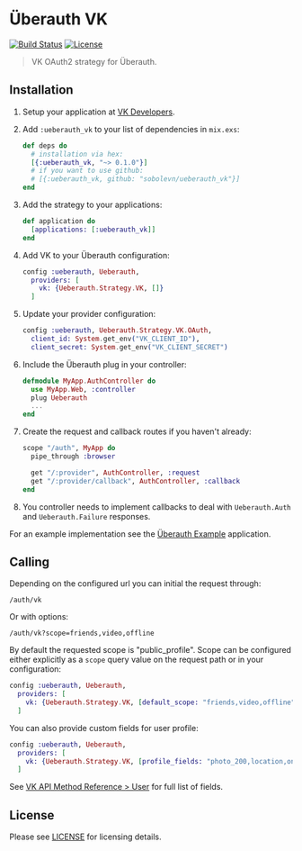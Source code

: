 # Überauth VK
[![Build Status][travis-img]][travis] [![License][license-img]][license]

[travis-img]: https://travis-ci.org/sobolevn/ueberauth_vk.png?branch=master
[travis]: https://travis-ci.org/sobolevn/ueberauth_vk
[license-img]: http://img.shields.io/badge/license-MIT-brightgreen.svg
[license]: http://opensource.org/licenses/MIT

> VK OAuth2 strategy for Überauth.

## Installation

1. Setup your application at [VK Developers](https://vk.com/dev).

1. Add `:ueberauth_vk` to your list of dependencies in `mix.exs`:

    ```elixir
    def deps do
      # installation via hex:
      [{:ueberauth_vk, "~> 0.1.0"}]
      # if you want to use github:
      # [{:ueberauth_vk, github: "sobolevn/ueberauth_vk"}]
    end
    ```

1. Add the strategy to your applications:

    ```elixir
    def application do
      [applications: [:ueberauth_vk]]
    end
    ```

1. Add VK to your Überauth configuration:

    ```elixir
    config :ueberauth, Ueberauth,
      providers: [
        vk: {Ueberauth.Strategy.VK, []}
      ]
    ```

1.  Update your provider configuration:

    ```elixir
    config :ueberauth, Ueberauth.Strategy.VK.OAuth,
      client_id: System.get_env("VK_CLIENT_ID"),
      client_secret: System.get_env("VK_CLIENT_SECRET")
    ```

1.  Include the Überauth plug in your controller:

    ```elixir
    defmodule MyApp.AuthController do
      use MyApp.Web, :controller
      plug Ueberauth
      ...
    end
    ```

1.  Create the request and callback routes if you haven't already:

    ```elixir
    scope "/auth", MyApp do
      pipe_through :browser

      get "/:provider", AuthController, :request
      get "/:provider/callback", AuthController, :callback
    end
    ```

1. You controller needs to implement callbacks to deal with `Ueberauth.Auth` and `Ueberauth.Failure` responses.

For an example implementation see the [Überauth Example](https://github.com/ueberauth/ueberauth_example) application.

## Calling

Depending on the configured url you can initial the request through:

    /auth/vk

Or with options:

    /auth/vk?scope=friends,video,offline

By default the requested scope is "public_profile". Scope can be configured either explicitly as a `scope` query value on the request path or in your configuration:

```elixir
config :ueberauth, Ueberauth,
  providers: [
    vk: {Ueberauth.Strategy.VK, [default_scope: "friends,video,offline"]}
  ]
```

You can also provide custom fields for user profile:

```elixir
config :ueberauth, Ueberauth,
  providers: [
    vk: {Ueberauth.Strategy.VK, [profile_fields: "photo_200,location,online"]}
  ]
```

See [VK API Method Reference > User](https://vk.com/dev/users.get) for full list of fields.


## License

Please see [LICENSE](https://github.com/ueberauth/ueberauth_vk/blob/master/LICENSE) for licensing details.
